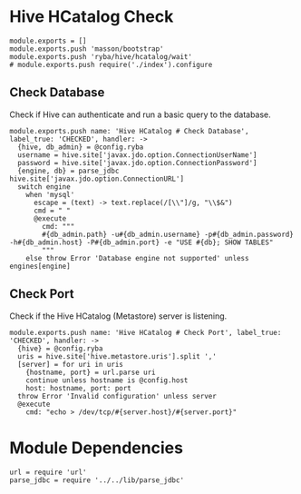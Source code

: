 
# Hive HCatalog Check

    module.exports = []
    module.exports.push 'masson/bootstrap'
    module.exports.push 'ryba/hive/hcatalog/wait'
    # module.exports.push require('./index').configure

## Check Database

Check if Hive can authenticate and run a basic query to the database.

    module.exports.push name: 'Hive HCatalog # Check Database', label_true: 'CHECKED', handler: ->
      {hive, db_admin} = @config.ryba
      username = hive.site['javax.jdo.option.ConnectionUserName']
      password = hive.site['javax.jdo.option.ConnectionPassword']
      {engine, db} = parse_jdbc hive.site['javax.jdo.option.ConnectionURL']
      switch engine
        when 'mysql'
          escape = (text) -> text.replace(/[\\"]/g, "\\$&")
          cmd = " "
          @execute
            cmd: """
            #{db_admin.path} -u#{db_admin.username} -p#{db_admin.password} -h#{db_admin.host} -P#{db_admin.port} -e "USE #{db}; SHOW TABLES"
            """
        else throw Error 'Database engine not supported' unless engines[engine]

## Check Port

Check if the Hive HCatalog (Metastore) server is listening.

    module.exports.push name: 'Hive HCatalog # Check Port', label_true: 'CHECKED', handler: ->
      {hive} = @config.ryba
      uris = hive.site['hive.metastore.uris'].split ','
      [server] = for uri in uris
        {hostname, port} = url.parse uri
        continue unless hostname is @config.host
        host: hostname, port: port
      throw Error 'Invalid configuration' unless server
      @execute
        cmd: "echo > /dev/tcp/#{server.host}/#{server.port}"

# Module Dependencies

    url = require 'url'
    parse_jdbc = require '../../lib/parse_jdbc'
